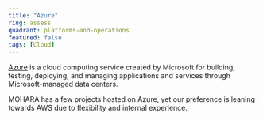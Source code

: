 ```yaml
---
title: "Azure"
ring: assess
quadrant: platforms-and-operations
featured: false
tags: [Cloud]
---
```


[Azure](https://azure.microsoft.com/) is a cloud computing service created by Microsoft for building, testing, deploying, and managing applications and services through Microsoft-managed data centers.

MOHARA has a few projects hosted on Azure, yet our preference is leaning towards AWS due to flexibility and internal experience.
